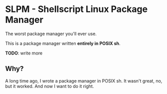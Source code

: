 # SLPM - Shellscript Linux Package Manager
The worst package manager you'll ever use.

This is a package manager written **entirely in POSIX sh**.

**TODO**: write more

## Why?
A long time ago, I wrote a package manager in POSIX sh.
It wasn't great, no, but it worked. And now I want to do it right.
